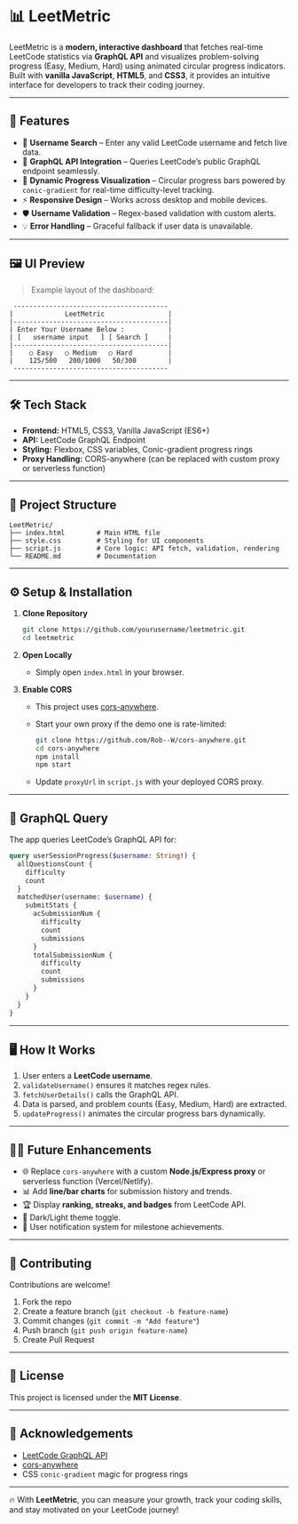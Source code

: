 # 📊 LeetMetric

LeetMetric is a **modern, interactive dashboard** that fetches real-time LeetCode statistics via **GraphQL API** and visualizes problem-solving progress (Easy, Medium, Hard) using animated circular progress indicators. Built with **vanilla JavaScript**, **HTML5**, and **CSS3**, it provides an intuitive interface for developers to track their coding journey.

---

## 🚀 Features

* 🔎 **Username Search** – Enter any valid LeetCode username and fetch live data.
* 📡 **GraphQL API Integration** – Queries LeetCode’s public GraphQL endpoint seamlessly.
* 🎨 **Dynamic Progress Visualization** – Circular progress bars powered by `conic-gradient` for real-time difficulty-level tracking.
* ⚡ **Responsive Design** – Works across desktop and mobile devices.
* 🛡 **Username Validation** – Regex-based validation with custom alerts.
* 💡 **Error Handling** – Graceful fallback if user data is unavailable.

---

## 🖼️ UI Preview

> Example layout of the dashboard:

```
 ---------------------------------------
|             LeetMetric                |
|---------------------------------------|
| Enter Your Username Below :           |
| [   username input   ] [ Search ]     |
|---------------------------------------|
|    ○ Easy   ○ Medium   ○ Hard         |
|    125/500   200/1000   50/300        |
 ---------------------------------------
```

---

## 🛠️ Tech Stack

* **Frontend:** HTML5, CSS3, Vanilla JavaScript (ES6+)
* **API:** LeetCode GraphQL Endpoint
* **Styling:** Flexbox, CSS variables, Conic-gradient progress rings
* **Proxy Handling:** CORS-anywhere (can be replaced with custom proxy or serverless function)

---

## 📂 Project Structure

```
LeetMetric/
├── index.html        # Main HTML file
├── style.css         # Styling for UI components
├── script.js         # Core logic: API fetch, validation, rendering
└── README.md         # Documentation
```

---

## ⚙️ Setup & Installation

1. **Clone Repository**

   ```bash
   git clone https://github.com/yourusername/leetmetric.git
   cd leetmetric
   ```

2. **Open Locally**

   * Simply open `index.html` in your browser.

3. **Enable CORS**

   * This project uses [cors-anywhere](https://cors-anywhere.herokuapp.com/).
   * Start your own proxy if the demo one is rate-limited:

     ```bash
     git clone https://github.com/Rob--W/cors-anywhere.git
     cd cors-anywhere
     npm install
     npm start
     ```
   * Update `proxyUrl` in `script.js` with your deployed CORS proxy.

---

## 📡 GraphQL Query

The app queries LeetCode’s GraphQL API for:

```graphql
query userSessionProgress($username: String!) {
  allQuestionsCount {
    difficulty
    count
  }
  matchedUser(username: $username) {
    submitStats {
      acSubmissionNum {
        difficulty
        count
        submissions
      }
      totalSubmissionNum {
        difficulty
        count
        submissions
      }
    }
  }
}
```

---

## 🖥️ How It Works

1. User enters a **LeetCode username**.
2. `validateUsername()` ensures it matches regex rules.
3. `fetchUserDetails()` calls the GraphQL API.
4. Data is parsed, and problem counts (Easy, Medium, Hard) are extracted.
5. `updateProgress()` animates the circular progress bars dynamically.

---

## 🧑‍💻 Future Enhancements

* 🌐 Replace `cors-anywhere` with a custom **Node.js/Express proxy** or serverless function (Vercel/Netlify).
* 📊 Add **line/bar charts** for submission history and trends.
* 🏆 Display **ranking, streaks, and badges** from LeetCode API.
* 🎨 Dark/Light theme toggle.
* 🔔 User notification system for milestone achievements.

---

## 🤝 Contributing

Contributions are welcome!

1. Fork the repo
2. Create a feature branch (`git checkout -b feature-name`)
3. Commit changes (`git commit -m "Add feature"`)
4. Push branch (`git push origin feature-name`)
5. Create Pull Request

---

## 📜 License

This project is licensed under the **MIT License**.

---

## 🌟 Acknowledgements

* [LeetCode GraphQL API](https://leetcode.com/graphql)
* [cors-anywhere](https://github.com/Rob--W/cors-anywhere)
* CSS `conic-gradient` magic for progress rings

---

🔥 With **LeetMetric**, you can measure your growth, track your coding skills, and stay motivated on your LeetCode journey!
